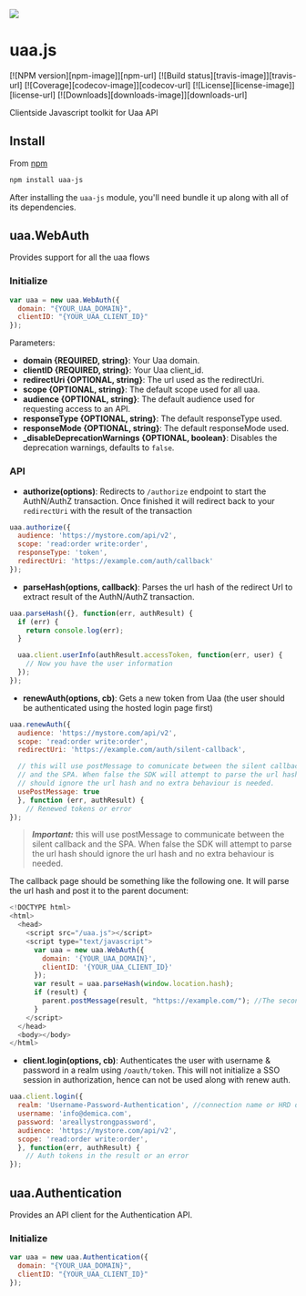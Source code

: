 ![](https://cdn.auth0.com/resources/oss-source-large-2x.png)

# uaa.js

[![NPM version][npm-image]][npm-url]
[![Build status][travis-image]][travis-url]
[![Coverage][codecov-image]][codecov-url]
[![License][license-image]][license-url]
[![Downloads][downloads-image]][downloads-url]

Clientside Javascript toolkit for Uaa API

## Install

From [npm](https://npmjs.org)

```sh
npm install uaa-js
```

After installing the `uaa-js` module, you'll need bundle it up along with all of its dependencies.

## uaa.WebAuth

Provides support for all the uaa flows

### Initialize

```js
var uaa = new uaa.WebAuth({
  domain: "{YOUR_UAA_DOMAIN}",
  clientID: "{YOUR_UAA_CLIENT_ID}"
});
```

Parameters:
- **domain {REQUIRED, string}**: Your Uaa domain.
- **clientID {REQUIRED, string}**: Your Uaa client_id.
- **redirectUri {OPTIONAL, string}**: The url used as the redirectUri.
- **scope {OPTIONAL, string}**: The default scope used for all uaa.
- **audience {OPTIONAL, string}**: The default audience used for requesting access to an API.
- **responseType {OPTIONAL, string}**: The default responseType used.
- **responseMode {OPTIONAL, string}**: The default responseMode used.
- **_disableDeprecationWarnings {OPTIONAL, boolean}**: Disables the deprecation warnings, defaults to `false`.

### API

- **authorize(options)**: Redirects to `/authorize` endpoint to start the AuthN/AuthZ transaction. Once finished it will redirect back to your `redirectUri` with the result of the transaction

```js
uaa.authorize({
  audience: 'https://mystore.com/api/v2',
  scope: 'read:order write:order',
  responseType: 'token',
  redirectUri: 'https://example.com/auth/callback'
});
```

- **parseHash(options, callback)**: Parses the url hash of the redirect Url to extract result of the AuthN/AuthZ transaction.

```js
uaa.parseHash({}, function(err, authResult) {
  if (err) {
    return console.log(err);
  }

  uaa.client.userInfo(authResult.accessToken, function(err, user) {
    // Now you have the user information
  });
});
```

- **renewAuth(options, cb)**: Gets a new token from Uaa (the user should be authenticated using the hosted login page first)

```js
uaa.renewAuth({
  audience: 'https://mystore.com/api/v2',
  scope: 'read:order write:order',
  redirectUri: 'https://example.com/auth/silent-callback',

  // this will use postMessage to comunicate between the silent callback
  // and the SPA. When false the SDK will attempt to parse the url hash
  // should ignore the url hash and no extra behaviour is needed.
  usePostMessage: true
  }, function (err, authResult) {
    // Renewed tokens or error
});
```

> ***Important:*** this will use postMessage to communicate between the silent callback and the SPA. When false the SDK will attempt to parse the url hash should ignore the url hash and no extra behaviour is needed.

The callback page should be something like the following one. It will parse the url hash and post it to the parent document:

```js
<!DOCTYPE html>
<html>
  <head>
    <script src="/uaa.js"></script>
    <script type="text/javascript">
      var uaa = new uaa.WebAuth({
        domain: '{YOUR_UAA_DOMAIN}',
        clientID: '{YOUR_UAA_CLIENT_ID}'
      });
      var result = uaa.parseHash(window.location.hash);
      if (result) {
        parent.postMessage(result, "https://example.com/"); //The second parameter should be your domain
      }
    </script>
  </head>
  <body></body>
</html>
```

- **client.login(options, cb)**: Authenticates the user with username & password in a realm using `/oauth/token`. This will not initialize a SSO session in authorization, hence can not be used along with renew auth.

```js
uaa.client.login({
  realm: 'Username-Password-Authentication', //connection name or HRD domain
  username: 'info@demica.com',
  password: 'areallystrongpassword',
  audience: 'https://mystore.com/api/v2',
  scope: 'read:order write:order',
  }, function(err, authResult) {
    // Auth tokens in the result or an error
});
```

## uaa.Authentication

Provides an API client for the Authentication API.

### Initialize

```js
var uaa = new uaa.Authentication({
  domain: "{YOUR_UAA_DOMAIN}",
  clientID: "{YOUR_UAA_CLIENT_ID}"
});
```
